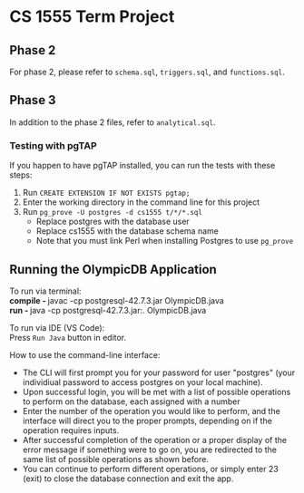 # CS 1555 Term Project

## Phase 2

For phase 2, please refer to `schema.sql`, `triggers.sql`, and `functions.sql`.

## Phase 3

In addition to the phase 2 files, refer to `analytical.sql`.

### Testing with pgTAP

If you happen to have pgTAP installed, you can run the tests with these steps:

1. Run `CREATE EXTENSION IF NOT EXISTS pgtap;`
2. Enter the working directory in the command line for this project
3. Run `pg_prove -U postgres -d cs1555 t/*/*.sql`
	* Replace postgres with the database user
	* Replace cs1555 with the database schema name
	* Note that you must link Perl when installing Postgres to use `pg_prove`

## Running the OlympicDB Application

To run via terminal: <br>
	<strong>compile - </strong> javac -cp postgresql-42.7.3.jar OlympicDB.java <br>
	<strong>run - </strong> java -cp postgresql-42.7.3.jar:. OlympicDB.java <br>


To run via IDE (VS Code): <br>
	Press `Run Java` button in editor. <br>


How to use the command-line interface:

* The CLI will first prompt you for your password for user "postgres" (your individiual password to access postgres on your local machine).
* Upon successful login, you will be met with a list of possible operations to perform on the database, each assigned with a number
* Enter the number of the operation you would like to perform, and the interface will direct you to the proper prompts, depending on if the operation requires inputs.
* After successful completion of the operation or a proper display of the error message if something were to go on, you are redirected to the same list of possible operations as shown before.
* You can continue to perform different operations, or simply enter 23 (exit) to close the database connection and exit the app.
